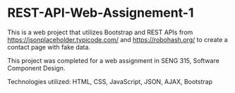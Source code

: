 # REST-API-Web-Assignement-1
This is a web project that utilizes Bootstrap and REST APIs from https://jsonplaceholder.typicode.com/ and https://robohash.org/ to create a contact page with fake data.

This project was completed for a web assignment in SENG 315, Software Component Design.

Technologies utilized: HTML, CSS, JavaScript, JSON, AJAX, Bootstrap
